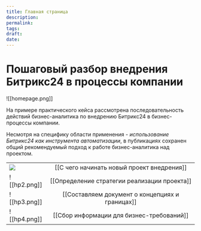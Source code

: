 ```yaml
---
title: Главная страница
description: 
permalink: 
tags: 
draft: 
date:
---
```

# Пошаговый разбор внедрения Битрикс24 в процессы компании 

![[homepage.png]]

На примере практического кейса рассмотрена последовательность действий бизнес-аналитика по внедрению Битрикс24 в бизнес-процессы компании. 

Несмотря на специфику области применения - *использование Битрикс24 как инструмента автоматизации*, в публикациях сохранен общий рекомендуемый подход к работе бизнес-аналитика над проектом. 


|                         |                                                 |
| ----------------------- | :---------------------------------------------: |
| ![](hp1.excalidraw.png) |   [[С чего начинать новый проект внедрения]]    |
| ![[hp2.png]]            |  [[Определение стратегии реализации проекта]]   |
| ![[hp3.png]]            | [[Составляем документ о концепциях и границах]] |
| ![[hp4.png]]            |    [[Сбор информации для бизнес-требований]]    |

